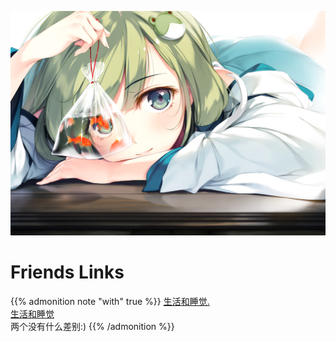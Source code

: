 ![](/img/56884409_p0.jpg)
# Friends Links
{{% admonition note "with" true %}}
[生活和睡觉.](https://with9.github.io)  
[生活和睡觉](https://with9.gitee.io)  
两个没有什么差别:)
{{% /admonition %}}